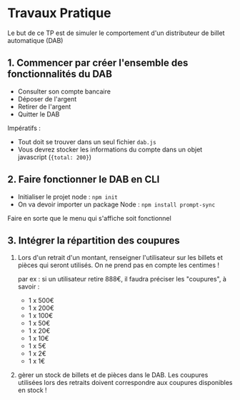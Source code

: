 # Travaux Pratique

Le but de ce TP est de simuler le comportement d'un distributeur de billet automatique (DAB)

## 1. Commencer par créer l'ensemble des fonctionnalités du DAB

- Consulter son compte bancaire
- Déposer de l'argent
- Retirer de l'argent
- Quitter le DAB

Impératifs :

- Tout doit se trouver dans un seul fichier `dab.js`
- Vous devrez stocker les informations du compte dans un objet javascript (`{total: 200}`)

## 2. Faire fonctionner le DAB en CLI

- Initialiser le projet node : `npm init`
- On va devoir importer un package Node : `npm install prompt-sync`

Faire en sorte que le menu qui s'affiche soit fonctionnel

## 3. Intégrer la répartition des coupures

1. Lors d'un retrait d'un montant, renseigner l'utilisateur sur les billets et pièces qui seront utilisés. On ne prend pas en compte les centimes !

    par ex : si un utilisateur retire 888€, il faudra préciser les "coupures", à savoir : 
    - 1 x 500€
    - 1 x 200€
    - 1 x 100€
    - 1 x 50€
    - 1 x 20€
    - 1 x 10€
    - 1 x 5€
    - 1 x 2€
    - 1 x 1€

2. gèrer un stock de billets et de pièces dans le DAB. Les coupures utilisées lors des retraits doivent correspondre aux coupures disponibles en stock !